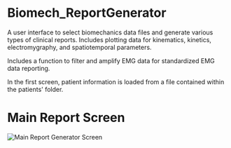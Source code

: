 # Biomech_ReportGenerator
A user interface to select biomechanics data files and generate various types of clinical reports. Includes plotting data for kinematics, kinetics, electromygraphy, and spatiotemporal parameters.

Includes a function to filter and amplify EMG data for standardized EMG data reporting.

In the first screen, patient information is loaded from a file contained within the patients' folder.

# Main Report Screen
![Main Report Generator Screen]()
